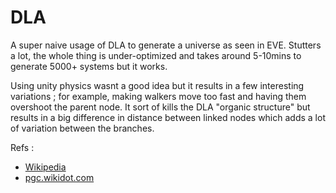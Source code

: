# DLA

A super naive usage of DLA to generate a universe as seen in EVE.
Stutters a lot, the whole thing is under-optimized and takes around 5-10mins to generate 5000+ systems but it works.

Using unity physics wasnt a good idea but it results in a few interesting variations ; for example, making walkers move too fast and having them overshoot the parent node. It sort of kills the DLA "organic structure" but results in a big difference in distance between linked nodes which adds a lot of variation between the branches.

Refs : 
* [Wikipedia](https://en.wikipedia.org/wiki/Diffusion-limited_aggregation)
* [pgc.wikidot.com](http://pcg.wikidot.com/diffusion-limited-aggregation)
